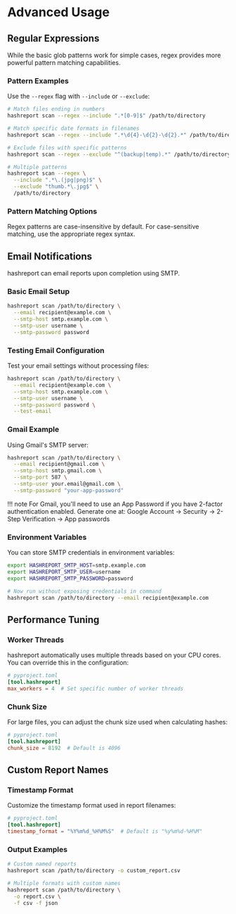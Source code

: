 # **Advanced Usage**

## **Regular Expressions**

While the basic glob patterns work for simple cases, regex provides more powerful pattern matching capabilities.

### **Pattern Examples**

Use the `--regex` flag with `--include` or `--exclude`:

```bash
# Match files ending in numbers
hashreport scan --regex --include ".*[0-9]$" /path/to/directory

# Match specific date formats in filenames
hashreport scan --regex --include ".*\d{4}-\d{2}-\d{2}.*" /path/to/directory

# Exclude files with specific patterns
hashreport scan --regex --exclude "^(backup|temp).*" /path/to/directory

# Multiple patterns
hashreport scan --regex \
  --include ".*\.(jpg|png)$" \
  --exclude "thumb.*\.jpg$" \
  /path/to/directory
```

### **Pattern Matching Options**

Regex patterns are case-insensitive by default. For case-sensitive matching, use the appropriate regex syntax.

## **Email Notifications**

hashreport can email reports upon completion using SMTP.

### **Basic Email Setup**

```bash
hashreport scan /path/to/directory \
  --email recipient@example.com \
  --smtp-host smtp.example.com \
  --smtp-user username \
  --smtp-password password
```

### **Testing Email Configuration**

Test your email settings without processing files:

```bash
hashreport scan /path/to/directory \
  --email recipient@example.com \
  --smtp-host smtp.example.com \
  --smtp-user username \
  --smtp-password password \
  --test-email
```

### **Gmail Example**

Using Gmail's SMTP server:

```bash
hashreport scan /path/to/directory \
  --email recipient@gmail.com \
  --smtp-host smtp.gmail.com \
  --smtp-port 587 \
  --smtp-user your.email@gmail.com \
  --smtp-password "your-app-password"
```

!!! note
    For Gmail, you'll need to use an App Password if you have 2-factor authentication enabled.
    Generate one at: Google Account → Security → 2-Step Verification → App passwords

### **Environment Variables**

You can store SMTP credentials in environment variables:

```bash
export HASHREPORT_SMTP_HOST=smtp.example.com
export HASHREPORT_SMTP_USER=username
export HASHREPORT_SMTP_PASSWORD=password

# Now run without exposing credentials in command
hashreport scan /path/to/directory --email recipient@example.com
```

## **Performance Tuning**

### **Worker Threads**

hashreport automatically uses multiple threads based on your CPU cores. You can override this in the configuration:

```toml
# pyproject.toml
[tool.hashreport]
max_workers = 4  # Set specific number of worker threads
```

### **Chunk Size**

For large files, you can adjust the chunk size used when calculating hashes:

```toml
# pyproject.toml
[tool.hashreport]
chunk_size = 8192  # Default is 4096
```

## **Custom Report Names**

### **Timestamp Format**

Customize the timestamp format used in report filenames:

```toml
# pyproject.toml
[tool.hashreport]
timestamp_format = "%Y%m%d_%H%M%S"  # Default is "%y%m%d-%H%M"
```

### **Output Examples**

```bash
# Custom named reports
hashreport scan /path/to/directory -o custom_report.csv

# Multiple formats with custom names
hashreport scan /path/to/directory \
  -o report.csv \
  -f csv -f json
```
